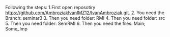 Following the steps:
1.First open reposotiry https://github.com/AmbroziakIvanIMZ12/IvanAmbroziak.git.
2. You need the Branch: seminar3
3. Then you need folder: RMI
4. Then you need folder: src
5. Then you need folder: SemRMI
6. Then you need the files: Main; Some_Imp
		  
